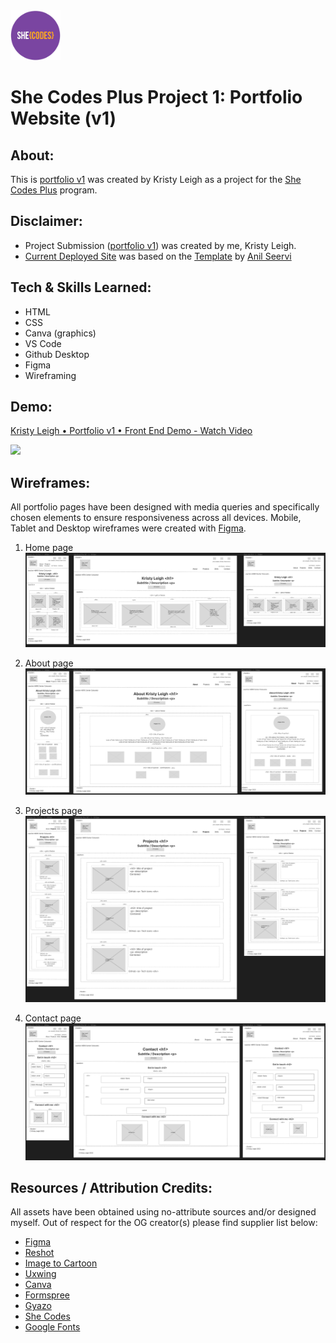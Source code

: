 <img src="https://github.com/Ms-KL/Ms-KL/raw/main/images/shecodes-icon.png" width="80px" height="80px" />

# She Codes Plus Project 1: Portfolio Website (v1)

## About:

This is [portfolio v1](https://ms-kl.github.io/v1/) was created by Kristy Leigh as a project for the [She Codes Plus](https://www.shecodes.com.au/) program.

## Disclaimer:

- Project Submission ([portfolio v1](https://ms-kl.github.io/v1/)) was created by me, Kristy Leigh.
- [Current Deployed Site](https://ms-kl.github.io/) was based on the [Template](https://github.com/AnilSeervi/DevFolio) by [Anil Seervi](https://github.com/AnilSeervi)

## Tech & Skills Learned:

- HTML
- CSS
- Canva (graphics)
- VS Code
- Github Desktop
- Figma
- Wireframing

## Demo:

<a href="https://www.loom.com/share/4047b062ce334fd9ae27f65ce788a522">
    <p>Kristy Leigh • Portfolio v1 • Front End Demo - Watch Video</p>
    <img style="max-width:300px;" src="https://cdn.loom.com/sessions/thumbnails/4047b062ce334fd9ae27f65ce788a522-with-play.gif">
  </a>

## Wireframes:

All portfolio pages have been designed with media queries and specifically chosen elements to ensure responsiveness across all devices. Mobile, Tablet and Desktop wireframes were created with
[Figma](https://www.figma.com/).

1. Home page
   ![image](Screenshots/wireframe-homepage.png)

2. About page
   ![image](Screenshots/wireframe-aboutpage.png)

3. Projects page
   ![image](Screenshots/wireframe-projectspage.png)

4. Contact page
   ![image](Screenshots/wireframe-contactpage.png)

## Resources / Attribution Credits:

All assets have been obtained using no-attribute sources and/or designed myself.
Out of respect for the OG creator(s) please find supplier list below:

- [Figma](https://www.figma.com/)
- [Reshot](https://www.reshot.com/free-svg-icons)
- [Image to Cartoon](https://imagetocartoon.com/#cartoonize)
- [Uxwing](https://uxwing.com/license/)
- [Canva](https://www.canva.com/)
- [Formspree](https://www.formspree.com/)
- [Gyazo](https://www.gyazo.com/)
- [She Codes](https://www.shecodes.com.au/)
- [Google Fonts](https://fonts.google.com/)
